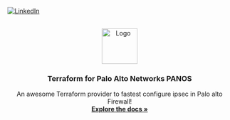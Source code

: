 [![LinkedIn][linkedin-shield]][linkedin-url]



<!-- PROJECT LOGO -->
<br />
<div align="center">
  <a href="https://github.com/baghirzade/terraform-panos">
    <img src="images/logo.png" alt="Logo" width="80" height="80">
  </a>

  <h3 align="center">Terraform for Palo Alto Networks PANOS</h3>

  <p align="center">
    An awesome Terraform provider to fastest configure ipsec in Palo alto Firewall!
    <br />
    <a href="https://github.com/baghirzade/terraform-panos"><strong>Explore the docs »</strong></a>
    <br />
  </p>
</div>

[linkedin-shield]: https://img.shields.io/badge/-LinkedIn-black.svg?style=for-the-badge&logo=linkedin&colorB=555
[linkedin-url]: https://www.linkedin.com/in/fazilbaghirzade
